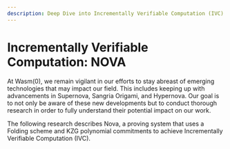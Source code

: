 ```yaml
---
description: Deep Dive into Incrementally Verifiable Computation (IVC) through NOVA
---
```


# Incrementally Verifiable Computation: NOVA

At Wasm(0), we remain vigilant in our efforts to stay abreast of emerging technologies that may impact our field. This includes keeping up with advancements in Supernova, Sangria Origami, and Hypernova. Our goal is to not only be aware of these new developments but to conduct thorough research in order to fully understand their potential impact on our work.&#x20;

The following research describes Nova, a proving system that uses a Folding scheme and KZG polynomial commitments to achieve Incrementally Verifiable Computation (IVC).&#x20;
